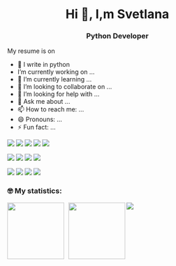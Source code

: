 <h1 align='center'>Hi 👋, I,m Svetlana</h1>
<h3 align='center'>Python Developer</h3>

My resume is on 
- 🔭 I write in python
- I’m currently working on ...
- 🌱 I’m currently learning ...
- 👯 I’m looking to collaborate on ...
- 🤔 I’m looking for help with ...
- 💬 Ask me about ...
- 📫 How to reach me: ...
- 😄 Pronouns: ...
- ⚡ Fun fact: ...



![](https://img.shields.io/badge/Python-blue)
![](https://img.shields.io/badge/Django-blue)
![](https://img.shields.io/badge/RestAPI-blue)
![](https://img.shields.io/badge/Pytest-blue)
![](https://img.shields.io/badge/Unitest-blue)

![](https://img.shields.io/badge/HTML-green)
![](https://img.shields.io/badge/CSS-green)
![](https://img.shields.io/badge/Bootstrap-green)
![](https://img.shields.io/badge/SQL-green)

![](https://img.shields.io/badge/-Docker-red)
![](https://img.shields.io/badge/-Nginx-red)
![](https://img.shields.io/badge/-CI/CD-red)
![](https://img.shields.io/badge/-Linux-red)


### &#129299; My statistics:
<!-- [![Codewarrior Profile Badges](https://www.codewars.com/users/SMolodtsova13/badges/large)](https://www.codewars.com/users/SMolodtsova13) -->
<div>
<a href="https://github-readme-stats.vercel.app/api?username=SMolodtsova13&hide=contribs&show_icons=true">
  <img  align="left" height="130" style="margin-right: 10px" src="https://github-readme-stats.vercel.app/api?username=SMolodtsova13&hide=contribs&show_icons=true" />
</a>
<a href="https://github-readme-stats.vercel.app/api/top-langs/?username=SMolodtsova13&layout=compact">
  <img align="left" height="130" src="https://github-readme-stats.vercel.app/api/top-langs/?username=SMolodtsova13&layout=compact" />
</a>


<a href="https://github.com/SMolodtsova13">
  <img align="center" src="https://github-readme-stats.vercel.app/api?username=SMolodtsova13&show_icons=true&theme=tokyonight&hide_title=true" />
</a>
